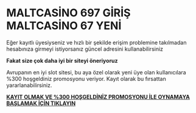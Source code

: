 # MALTCASİNO 697 GİRİŞ MALTCASİNO 67 YENİ

Eğer kayıtlı üyesiyseniz ve hızlı bir şekilde erişim problemine takılmadan hesabınıza girmeyi istiyorsanız güncel adresini kullanabilirsiniz

**Fakat size çok daha iyi bir siteyi öneriyoruz**

Avrupanın en iyi slot sitesi, bu aya özel olarak yeni üye olan kullanıcılara %300 hoşgeldiniz promosyonu veriyor. Kayıt olarak bu fırsattan yararlanabilirsiniz.

[**KAYIT OLMAK VE %300 HOŞGELDİNİZ PROMOSYONU İLE OYNAMAYA BAŞLAMAK İÇİN TIKLAYIN**](https://cutt.ly/OeWRz7hS)
